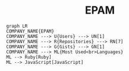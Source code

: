 <h1 align="center">EPAM</h1>

```mermaid
graph LR
COMPANY_NAME{EPAM}
COMPANY_NAME ---> U{Users} ---> UN[1]
COMPANY_NAME ---> R{Repositories} ---> RN[7]
COMPANY_NAME ---> G{Gists} ---> GN[1]
COMPANY_NAME ---> ML{Most Used<br>Languages}
ML --> Ruby[Ruby]
ML --> JavaScript[JavaScript]
```
